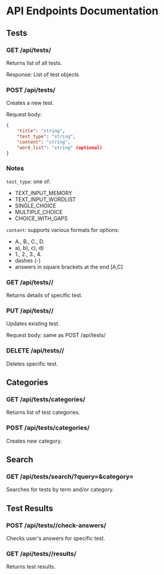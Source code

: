 # API Endpoints Documentation

## Tests

### GET /api/tests/
Returns list of all tests.

Response: List of test objects

### POST /api/tests/
Creates a new test.

Request body:
```json
{
    "title": "string",
    "test_type": "string",
    "content": "string",
    "word_list": "string" (optional)
}
```

### Notes
`test_type`: one of:
  - TEXT_INPUT_MEMORY
  - TEXT_INPUT_WORDLIST
  - SINGLE_CHOICE
  - MULTIPLE_CHOICE
  - CHOICE_WITH_GAPS

`content`: supports various formats for options:
  - A., B., C., D.
  - a), b), c), d)
  - 1., 2., 3., 4.
  - dashes (-)
  - answers in square brackets at the end [A,C]

### GET /api/tests/<id>/
Returns details of specific test.

### PUT /api/tests/<id>/
Updates existing test.

Request body: same as POST /api/tests/

### DELETE /api/tests/<id>/
Deletes specific test.

## Categories

### GET /api/tests/categories/
Returns list of test categories.

### POST /api/tests/categories/
Creates new category.

## Search

### GET /api/tests/search/?query=<term>&category=<category>
Searches for tests by term and/or category.

## Test Results

### POST /api/tests/<id>/check-answers/
Checks user's answers for specific test.

### GET /api/tests/<id>/results/
Returns test results.